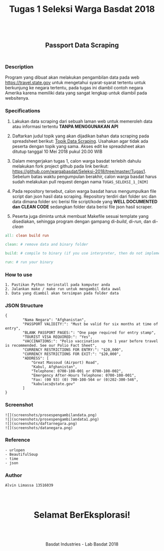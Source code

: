 <h1 align="center">
  <br>
  Tugas 1 Seleksi Warga Basdat 2018
  <br>
  <br>
</h1>

<h2 align="center">
  <br>
  Passport Data Scraping
  <br>
  <br>
</h2>

### Description
Program yang dibuat akan melakukan pengambilan data pada web https://travel.state.gov untuk mengetahui syarat-syarat tertentu untuk berkunjung ke negara tertentu, pada tugas ini diambil contoh negara Amerika karena memiliki data yang sangat lengkap untuk diambil pada websitenya.
### Specifications

1. Lakukan data scraping dari sebuah laman web untuk memeroleh data atau informasi tertentu __TANPA MENGGUNAKAN API__

2. Daftarkan judul topik yang akan dijadikan bahan data scraping pada spreadsheet berikut: [Topik Data Scraping](http://bit.ly/TopikDataScraping). Usahakan agar tidak ada peserta dengan topik yang sama. Akses edit ke spreadsheet akan ditutup tanggal 10 Mei 2018 pukul 20.00 WIB

3. Dalam mengerjakan tugas 1, calon warga basdat terlebih dahulu melakukan fork project github pada link berikut: https://github.com/wargabasdat/Seleksi-2018/tree/master/Tugas1. Sebelum batas waktu pengumpulan berakhir, calon warga basdat harus sudah melakukan pull request dengan nama ```TUGAS_SELEKSI_1_[NIM]```

4. Pada repository tersebut, calon warga basdat harus mengumpulkan file script dan json hasil data scraping. Repository terdiri dari folder src dan data dimana folder src berisi file script/kode yang __WELL DOCUMENTED dan CLEAN CODE__ sedangkan folder data berisi file json hasil scraper.

5. Peserta juga diminta untuk membuat Makefile sesuai template yang disediakan, sehingga program dengan gampang di-_build_, di-_run_, dan di-_clean_

```Makefile
all: clean build run

clean: # remove data and binary folder

build: # compile to binary (if you use interpreter, then do not implement it)

run: # run your binary
```
### How to use
```
1. Pastikan Python terinstall pada komputer anda
2. Jalankan make / make run untuk mengambil data awal
3. Data yang diambil akan tersimpan pada folder data
```
### JSON Structure
```
{
        "Nama Negara": "Afghanistan",
        "PASSPORT VALIDITY:": "Must be valid for six months at time of entry",
        "BLANK PASSPORT PAGES:": "One page required for entry stamp",
        "TOURIST VISA REQUIRED:": "Yes",
        "VACCINATIONS:": "Polio vaccination up to 1 year before travel is recommended. See our Polio Fact Sheet",
        "CURRENCY RESTRICTIONS FOR ENTRY:": "$20,000",
        "CURRENCY RESTRICTIONS FOR EXIT:": "$20,000",
        "ADDRESS": [
            "Great Massoud (Airport) Road",
            "Kabul, Afghanistan",
            "Telephone: 0700-108-001 or 0700-108-002",
            "Emergency After-Hours Telephone: 0700-108-001",
            "Fax: (00 93) (0) 700-108-564 or (0)202-300-546",
            "kabulacs@state.gov"
        ]
}
```
### Screenshot
```
![](screenshots/prosespengambilandata.png)
![](screenshots/prosespengambilandata1.png)
![](screenshots/daftarnegara.png)
![](screenshots/datanegara.png)
```
### Reference 
```
- urlopen
- BeautifulSoup
- time
- json
```

### Author
```
Alvin Limassa 13516039
```

<h1 align="center">
  <br>
  Selamat BerEksplorasi!
  <br>
  <br>
</h1>

<p align="center">
  <br>
  Basdat Industries - Lab Basdat 2018
  <br>
  <br>
</p>
